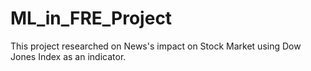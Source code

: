 # ML_in_FRE_Project
This project researched on News's impact on Stock Market using Dow Jones Index as an indicator.
